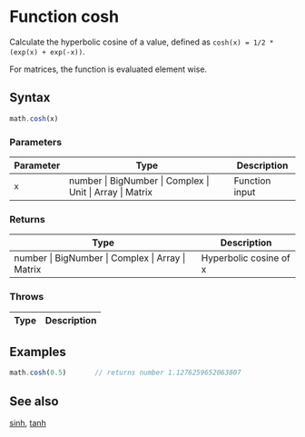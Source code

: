 <!-- Note: This file is automatically generated from source code comments. Changes made in this file will be overridden. -->

# Function cosh

Calculate the hyperbolic cosine of a value,
defined as `cosh(x) = 1/2 * (exp(x) + exp(-x))`.

For matrices, the function is evaluated element wise.


## Syntax

```js
math.cosh(x)
```

### Parameters

Parameter | Type | Description
--------- | ---- | -----------
`x` | number &#124; BigNumber &#124; Complex &#124; Unit &#124; Array &#124; Matrix | Function input

### Returns

Type | Description
---- | -----------
number &#124; BigNumber &#124; Complex &#124; Array &#124; Matrix | Hyperbolic cosine of x


### Throws

Type | Description
---- | -----------


## Examples

```js
math.cosh(0.5)       // returns number 1.1276259652063807
```


## See also

[sinh](sinh.md),
[tanh](tanh.md)
